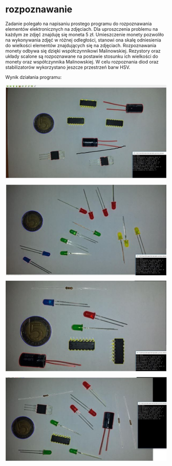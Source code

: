 # rozpoznawanie

Zadanie polegało na napisaniu prostego programu do rozpoznawania elementów elektronicznych na zdjęciach. Dla uproszczenia problemu na każdym ze zdjęć znajduję się moneta 5 zł. Umieszczenie monety pozwoliło na wykonywania zdjęć w różnej odległości, stanowi ona skalę odniesienia do wielkości elementów znajdujących się na zdjęciach. Rozpoznawania monety odbywa się dzięki współczynnikowi Malinowskiej. Rezystory oraz układy scalone są rozpoznawane na postawie stosunku ich wielkości do monety oraz współczynnika Malinowskiej. W celu rozpoznania diod oraz stabilizatorów wykorzystano jeszcze przestrzeń barw HSV.

Wynik działania programu:

![alt text](
        https://github.com/wrobel94/rozpoznawanie/blob/master/1.JPG
      )


![alt text](
        https://github.com/wrobel94/rozpoznawanie/blob/master/2.JPG
      )


![alt text](
        https://github.com/wrobel94/rozpoznawanie/blob/master/3.JPG
      )


![alt text](
        https://github.com/wrobel94/rozpoznawanie/blob/master/4.JPG
      )
